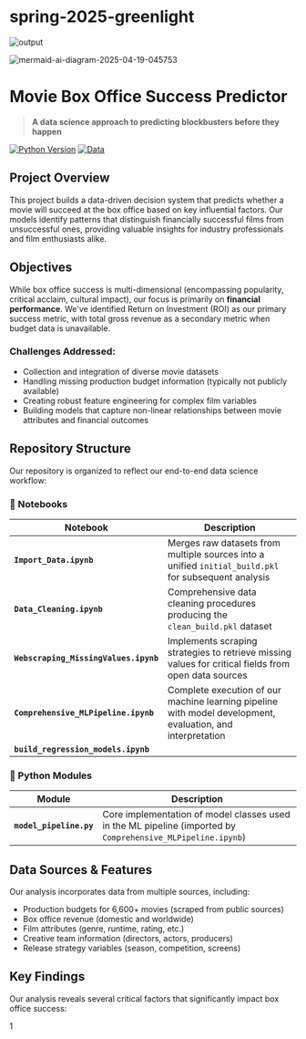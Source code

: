# spring-2025-greenlight

![output](https://github.com/user-attachments/assets/499dab73-3a66-48b5-998c-1f164dbc0c6b)

![mermaid-ai-diagram-2025-04-19-045753](https://github.com/user-attachments/assets/45a249a4-dda6-4179-895c-6870738d7611)


# Movie Box Office Success Predictor

> **A data science approach to predicting blockbusters before they happen**

[![Python Version](https://img.shields.io/badge/python-3.8%2B-blue.svg)](https://www.python.org/downloads/)
[![Data](https://img.shields.io/badge/movies-6600%2B-yellow.svg)](data/)

## Project Overview

This project builds a data-driven decision system that predicts whether a movie will succeed at the box office based on key influential factors. Our models identify patterns that distinguish financially successful films from unsuccessful ones, providing valuable insights for industry professionals and film enthusiasts alike.

## Objectives

While box office success is multi-dimensional (encompassing popularity, critical acclaim, cultural impact), our focus is primarily on **financial performance**. We've identified Return on Investment (ROI) as our primary success metric, with total gross revenue as a secondary metric when budget data is unavailable.

### Challenges Addressed:

- Collection and integration of diverse movie datasets
- Handling missing production budget information (typically not publicly available)
- Creating robust feature engineering for complex film variables 
- Building models that capture non-linear relationships between movie attributes and financial outcomes

## Repository Structure

Our repository is organized to reflect our end-to-end data science workflow:

### 📔 Notebooks

| Notebook | Description |
|----------|-------------|
| **`Import_Data.ipynb`** | Merges raw datasets from multiple sources into a unified `initial_build.pkl` for subsequent analysis |
| **`Data_Cleaning.ipynb`** | Comprehensive data cleaning procedures producing the `clean_build.pkl` dataset |
| **`Webscraping_MissingValues.ipynb`** | Implements scraping strategies to retrieve missing values for critical fields from open data sources |
| **`Comprehensive_MLPipeline.ipynb`** | Complete execution of our machine learning pipeline with model development, evaluation, and interpretation |
|**`build_regression_models.ipynb`** |      |

### 🐍 Python Modules

| Module | Description |
|--------|-------------|
| **`model_pipeline.py`** | Core implementation of model classes used in the ML pipeline (imported by `Comprehensive_MLPipeline.ipynb`) |

## Data Sources & Features

Our analysis incorporates data from multiple sources, including:

- Production budgets for 6,600+ movies (scraped from public sources)
- Box office revenue (domestic and worldwide)
- Film attributes (genre, runtime,  rating, etc.)
- Creative team information (directors, actors, producers)
- Release strategy variables (season, competition, screens)

## Key Findings

Our analysis reveals several critical factors that significantly impact box office success:

1
